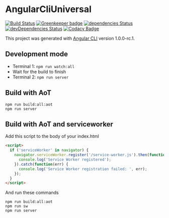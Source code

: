# AngularCliUniversal

[![Build Status](https://travis-ci.org/Owain94/angular-cli-universal.svg?branch=master)](https://travis-ci.org/Owain94/angular-cli-universal)
[![Greenkeeper badge](https://badges.greenkeeper.io/Owain94/angular-cli-universal.svg)](https://greenkeeper.io/)
[![dependencies Status](https://david-dm.org/Owain94/angular-cli-universal/status.svg)](https://david-dm.org/Owain94/angular-cli-universal)
[![devDependencies Status](https://david-dm.org/Owain94/angular-cli-universal/dev-status.svg)](https://david-dm.org/Owain94/angular-cli-universal?type=dev)
[![Codacy Badge](https://api.codacy.com/project/badge/Grade/c94a312a55e84c47aac183db4bbdf534)](https://www.codacy.com/app/Owain94/angular-cli-universal?utm_source=github.com&amp;utm_medium=referral&amp;utm_content=Owain94/angular-cli-universal&amp;utm_campaign=Badge_Grade)

This project was generated with [Angular CLI](https://github.com/angular/angular-cli) version 1.0.0-rc.1.

## Development mode
* Terminal 1: ```npm run watch:all```
* Wait for the build to finish
* Terminal 2: ```npm run server```

## Build with AoT

```
npm run build:all:aot
npm run server
```

## Build with AoT and serviceworker

Add this script to the body of your index.html
```html
<script>
  if ('serviceWorker' in navigator) {
    navigator.serviceWorker.register('/service-worker.js').then(function(registration) {
      console.log('Service Worker registered');
    }).catch(function(err) {
      console.log('Service Worker registration failed: ', err);
    });
  }
</script>
```

And run these commands

```
npm run build:all:aot
npm run sw
npm run server
```
